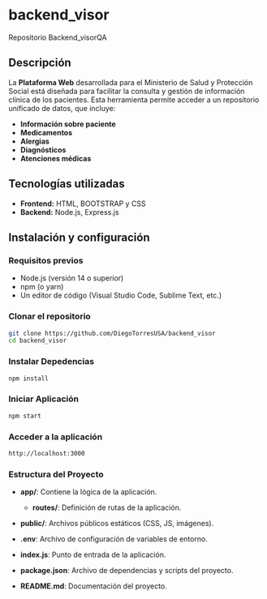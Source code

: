 # backend_visor
Repositorio Backend_visorQA



## Descripción

La **Plataforma Web** desarrollada para el Ministerio de Salud y Protección Social está diseñada para facilitar la consulta y gestión de información clínica de los pacientes. Esta herramienta permite acceder a un repositorio unificado de datos, que incluye:

- **Información sobre paciente**
- **Medicamentos**
- **Alergias**
- **Diagnósticos**
- **Atenciones médicas**


## Tecnologías utilizadas

* **Frontend:** HTML, BOOTSTRAP y CSS
* **Backend:** Node.js, Express.js

## Instalación y configuración

### Requisitos previos
* Node.js (versión 14 o superior)
* npm (o yarn)
* Un editor de código (Visual Studio Code, Sublime Text, etc.)

### Clonar el repositorio
```bash
git clone https://github.com/DiegoTorresUSA/backend_visor
cd backend_visor
```

### Instalar Depedencias
```bash
npm install
```

### Iniciar Aplicación
```bash
npm start
```

### Acceder a la aplicación
```bash
http://localhost:3000
```



### Estructura del Proyecto

- **app/**: Contiene la lógica de la aplicación.
  - **routes/**: Definición de rutas de la aplicación.

- **public/**: Archivos públicos estáticos (CSS, JS, imágenes).

- **.env**: Archivo de configuración de variables de entorno.

- **index.js**: Punto de entrada de la aplicación.

- **package.json**: Archivo de dependencias y scripts del proyecto.

- **README.md**: Documentación del proyecto.
